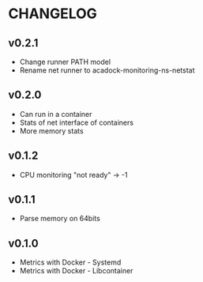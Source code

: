 # CHANGELOG

## v0.2.1

* Change runner PATH model
* Rename net runner to acadock-monitoring-ns-netstat

## v0.2.0

* Can run in a container
* Stats of net interface of containers
* More memory stats

## v0.1.2

* CPU monitoring "not ready" -> -1

## v0.1.1

* Parse memory on 64bits

## v0.1.0

* Metrics with Docker - Systemd
* Metrics with Docker - Libcontainer
